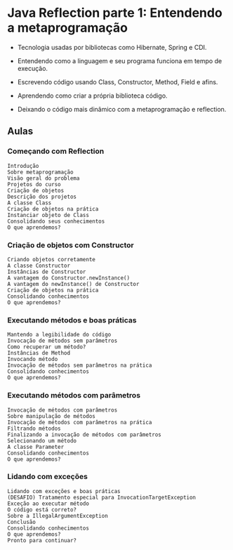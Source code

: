 # Java Reflection parte 1: Entendendo a metaprogramação

+ Tecnologia usadas por bibliotecas como Hibernate, Spring e CDI.

+ Entendendo como a linguagem e seu programa funciona em tempo de execução.

+ Escrevendo código usando Class, Constructor, Method, Field e afins.

+ Aprendendo como criar a própria biblioteca código.

+ Deixando o código mais dinâmico com a metaprogramação e reflection.

## Aulas

### Começando com Reflection 

    Introdução
    Sobre metaprogramação
    Visão geral do problema
    Projetos do curso
    Criação de objetos
    Descrição dos projetos
    A classe Class
    Criação de objetos na prática
    Instanciar objeto de Class
    Consolidando seus conhecimentos
    O que aprendemos?

### Criação de objetos com Constructor

    Criando objetos corretamente
    A classe Constructor
    Instâncias de Constructor
    A vantagem do Constructor.newInstance()
    A vantagem do newInstance() de Constructor
    Criação de objetos na prática
    Consolidando conhecimentos
    O que aprendemos?

### Executando métodos e boas práticas

    Mantendo a legibilidade do código
    Invocação de métodos sem parâmetros
    Como recuperar um método?
    Instâncias de Method
    Invocando método
    Invocação de métodos sem parâmetros na prática
    Consolidando conhecimentos
    O que aprendemos?

### Executando métodos com parâmetros

    Invocação de métodos com parâmetros
    Sobre manipulação de métodos
    Invocação de métodos com parâmetros na prática
    Filtrando métodos
    Finalizando a invocação de métodos com parâmetros
    Selecionando um método
    A classe Parameter
    Consolidando conhecimentos
    O que aprendemos?

### Lidando com exceções

    Lidando com exceções e boas práticas
    (DESAFIO) Tratamento especial para InvocationTargetException
    Exceção ao executar método
    O código está correto?
    Sobre a IllegalArgumentException
    Conclusão
    Consolidando conhecimentos
    O que aprendemos?
    Pronto para continuar?
